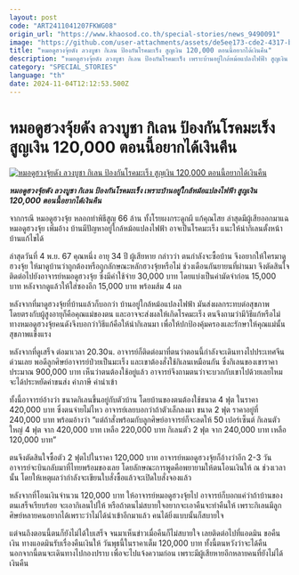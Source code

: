 ```yaml
---
layout: post
code: "ART2411041207FKWG08"
origin_url: "https://www.khaosod.co.th/special-stories/news_9490091"
image: "https://github.com/user-attachments/assets/de5ee173-cde2-4317-bdd0-f8f5be966294"
title: "หมอดูฮวงจุ้ยดัง ลวงบูชา กิเลน ป้องกันโรคมะเร็ง สูญเงิน 120,000 ตอนนี้อยากได้เงินคืน"
description: "หมอดูฮวงจุ้ยดัง ลวงบูชา กิเลน ป้องกันโรคมะเร็ง เพราะบ้านอยู่ใกล้หม้อแปลงไฟฟ้า สูญเงิน 120,000 ตอนนี้อยากได้เงินคืน เตรียมไปแจ้งความ"
category: "SPECIAL_STORIES"
language: "th"
date: 2024-11-04T12:12:53.500Z
---
```


# หมอดูฮวงจุ้ยดัง ลวงบูชา กิเลน ป้องกันโรคมะเร็ง สูญเงิน 120,000 ตอนนี้อยากได้เงินคืน

[![หมอดูฮวงจุ้ยดัง ลวงบูชา กิเลน ป้องกันโรคมะเร็ง สูญเงิน 120,000 ตอนนี้อยากได้เงินคืน](https://www.khaosod.co.th/wpapp/uploads/2024/11/Feng-Shui04-11-06.jpg "หมอดูฮวงจุ้ยดัง ลวงบูชา กิเลน ป้องกันโรคมะเร็ง สูญเงิน 120,000 ตอนนี้อยากได้เงินคืน")](https://www.khaosod.co.th/wpapp/uploads/2024/11/Feng-Shui04-11-06.jpg)

_**หมอดูฮวงจุ้ยดัง ลวงบูชา กิเลน ป้องกันโรคมะเร็ง เพราะบ้านอยู่ใกล้หม้อแปลงไฟฟ้า สูญเงิน 120,000 ตอนนี้อยากได้เงินคืน**_

จากกรณี หมอดูฮวงจุ้ย หลอกทำพิธีสูญ 66 ล้าน ทั้งโรยผงกระดูกผี แก้คุณไสย ล่าสุดมีผู้เสียออกมาแฉหมอดูฮวงจุ้ย เพิ่มอ้าง บ้านมีปัญหาอยู่ใกล้หม้อแปลงไฟฟ้า อาจเป็นโรคมะเร็ง แนะให้นำกิเลนตั้งหน้าบ้านแก้ไขได้

ล่าสุดวันที่ 4 พ.ย. 67 คุณหนึ่ง อายุ 34 ปี ผู้เสียหาย กล่าวว่า ตนกำลังจะซื้อบ้าน จึงอยากให้ใครมาดูฮวงจุ้ย ให้มาดูบ้านว่าถูกต้องหรือถูกลักษณะหลักฮวงจุ้ยหรือไม่ ช่วงเดือนกันยายนที่ผ่านมา จึงตัดสินใจติดต่อไปยังอาจารย์หมอดูฮวงจุ้ย ซึ่งมีค่าใช้จ่าย 30,000 บาท โดยแบ่งเป็นค่ามัดจำก่อน 15,000 บาท หลังจากดูแล้วให้ใส่ซองอีก 15,000 บาท พร้อมส้ม 4 ผล

หลังจากที่มาดูฮวงจุ้ยที่บ้านแล้วก็บอกว่า บ้านอยู่ใกล้หม้อแปลงไฟฟ้า มันส่งผลกระทบต่อสุขภาพโดยตรงกับผู้สูงอายุก็คือคุณแม่ของตน และอาจจะส่งผลให้เกิดโรคมะเร็ง ตนจึงถามว่ามีวิธีแก้หรือไม่ ทางหมอดูฮวงจุ้ยคนดังจึงบอกว่าวิธีแก้คือให้นำกิเลนมา เพื่อให้ปกป้องคุ้มครองและรักษาให้คุณแม่นั้นสุขภาพแข็งแรง

หลังจากที่ดูเสร็จ ต่อมาเวลา 20.30น. อาจารย์ก็ติดต่อมาที่ตนว่าตอนนี้กำลังจะเดินทางไปประเทศจีนด่วนเลย พอดีลูกศิษย์อาจารย์ป่วยเป็นมะเร็ง และเขาต้องสั่งใช้กิเลนเหมือนกัน ซึ่งกิเลนของเขาราคาประมาณ 900,000 บาท เห็นว่าตนต้องใช้อยู่แล้ว อาจารย์จึงถามตนว่าจะบวกกับเขาไปด้วยเลยไหม จะได้ประหยัดค่าขนส่ง ค่าภาษี ค่านำเข้า

ทั้งนี้อาจารย์อ้างว่า ขนาดกิเลนขึ้นอยู่กับตัวบ้าน โดยบ้านของตนต้องใช้ขนาด 4 ฟุต ในราคา 420,000 บาท ซึ่งตนจ่ายไม่ไหว อาจารย์เลยบอกว่าถ้าตัวเล็กลงมา ขนาด 2 ฟุต ราคาอยู่ที่ 240,000 บาท พร้อมอ้างว่า “แต่ถ้าสั่งพร้อมกับลูกศิษย์อาจารย์ก็จะลดให้ 50 เปอร์เซ็นต์ กิเลนตัวใหญ่ 4 ฟุต จาก 420,000 บาท เหลือ 220,000 บาท กิเลนตัว 2 ฟุต จาก 240,000 บาท เหลือ 120,000 บาท”

ตนจึงตัดสินใจซื้อตัว 2 ฟุตไปในราคา 120,000 บาท อาจารย์หมอดูฮวงจุ้ยก็อ้างว่าอีก 2-3 วัน อาจารย์จะบินกลับมาที่ไทยพร้อมของเลย โดยลักษณะการพูดคือพยายามให้ตนโอนเงินให้ ณ ช่วงเวลานั้น โดยให้เหตุผลว่ากำลังจะเขียนใบสั่งซื้อแล้วจะเปิดใบสั่งจองแล้ว

หลังจากที่โอนเงินจำนวน 120,000 บาท ให้อาจารย์หมอดูฮวงจุ้ยไป อาจารย์ก็บอกแค่ว่าถ้าบ้านของตนเสร็จเรียบร้อย จะเอากิเลนไปให้ หรือถ้าตนไม่สบายใจอยากจะเอาคืนจะทำคืนให้ เพราะกิเลนมีลูกศิษย์หลายคนอยากได้เพราะว่าไม่ได้นำเข้าอีกมาแล้ว คนได้ยิ่งแบบนั้นก็สบายใจ

แต่จนถึงตอนนี้ตนก็ยังไม่ได้ใบเสร็จ จนมาเห็นข่าวเมื่อคืนก็ไม่สบายใจ เลยติดต่อไปที่แอดมิน ขอคืนเงิน ทางแอดมินรับเรื่องคืนเงินให้ วันพุธนี้ในราคาเต็ม 120,000 บาท ทั้งนี้ตนหวังว่าจะได้คืน นอกจากนี้ตนจะเดินทางไปกองปราบ เพื่อจะไปแจ้งความก่อน เพราะมีผู้เสียหายอีกหลายคนที่ยังไม่ได้เงินคืน